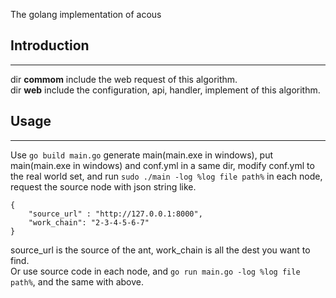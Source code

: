 The golang implementation of acous   

## Introduction
----
dir **commom** include the web request of this algorithm.   
dir **web** include the configuration, api, handler, implement of this algorithm.

## Usage
----
Use `go build main.go` generate main(main.exe in windows), put main(main.exe in windows) and conf.yml in a same dir, modify conf.yml to the real world set, and run `sudo ./main -log %log file path%` in each node, request the source node with json string like.
```
{
	"source_url" : "http://127.0.0.1:8000",
	"work_chain": "2-3-4-5-6-7"
}
```
source_url is the source of the ant, work_chain is all the dest you want to find.   
Or use source code in each node, and `go run main.go -log %log file path%`, and the same with above.
